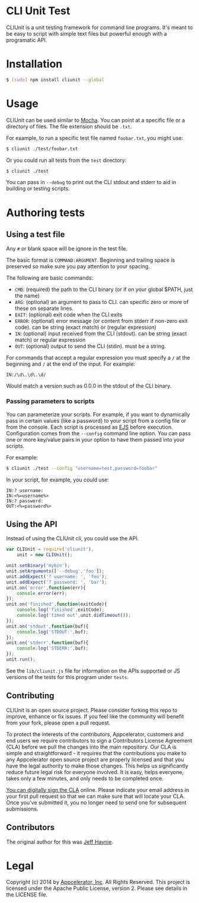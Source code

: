 # CLI Unit Test

CLIUnit is a unit testing framework for command line programs.  It's meant to be easy to script with simple text files but powerful enough with a programatic API.


# Installation

```bash
$ [sudo] npm install cliunit --global
```

# Usage

CLIUnit can be used similar to [Mocha](https://github.com/mochajs/mocha).  You can point at a specific file or a directory of files.  The file extension should be `.txt`.

For example, to run a specific test file named `foobar.txt`, you might use:

```bash
$ cliunit ./test/foobar.txt
```

Or you could run all tests from the `test` directory:

```bash
$ cliunit ./test
```

You can pass in `--debug` to print out the CLI stdout and stderr to aid in building or testing scripts.

# Authoring tests

## Using a test file

Any `#` or blank space will be ignore in the test file.

The basic format is `COMMAND:ARGUMENT`.  Beginning and trailing space is preserved so make sure you pay attention to your spacing.

The following are basic commands:

- `CMD`: (required) the path to the CLI binary (or if on your global $PATH, just the name)
- `ARG`: (optional) an argument to pass to CLI. can specific zero or more of these on separate lines.
- `EXIT`: (optional) exit code when the CLI exits
- `ERROR`: (optional) error message (or content from stderr if non-zero exit code).  can be string (exact match) or (regular expression)
- `IN`: (optional) input received from the CLI (stdout).  can be string (exact match) or regular expression
- `OUT`: (optional) output to send the CLI (stdin). must be a string.

For commands that accept a regular expression you must specify a `/` at the beginning and `/` at the end of the input.  For example:

```text
IN:/\d\.\d\.\d/
```
Would match a version such as 0.0.0 in the stdout of the CLI binary.

### Passing parameters to scripts

You can parameterize your scripts.  For example, if you want to dynamically pass in certain values (like a password) to your script from a config file or from the console.  Each script is processed as [EJS](https://github.com/tj/ejs) before execution.  Configuration comes from the `--config` command line option.  You can pass one or more key/value pairs in your option to have them passed into your scripts.

For example:

```bash
$ cliunit ./test --config "username=test,password=foobar"
```

In your script, for example, you could use:

```text
IN:? username: 
IN:<%=username%>
IN:? password: 
OUT:<%=password%>
```

## Using the API

Instead of using the CLIUnit cli, you could use the API.

```javascript
var CLIUnit = require('cliunit'),
    unit = new CLIUnit();

unit.setBinary('mybin');
unit.setArguments(['--debug','foo']);
unit.addExpect('? username: ', 'foo');
unit.addExpect('? password: ', 'bar');
unit.on('error',function(err){
    console.error(err);
});
unit.on('finished',function(exitCode){
    console.log('finished',exitCode);
    console.log('timed out',unit.didTimeout());
});
unit.on('stdout',function(buf){
    console.log('STDOUT:',buf);
});
unit.on('stderr',function(buf){
    console.log('STDERR:',buf);
});
unit.run();
```

See the `lib/cliunit.js` file for information on the APIs supported or JS versions of the tests for this program under `tests`.


## Contributing

CLIUnit is an open source project.  Please consider forking this repo to improve, enhance or fix issues. If you feel like the community will benefit from your fork, please open a pull request.

To protect the interests of the contributors, Appcelerator, customers and end users we require contributors to sign a Contributors License Agreement (CLA) before we pull the changes into the main repository. Our CLA is simple and straightforward - it requires that the contributions you make to any Appcelerator open source project are properly licensed and that you have the legal authority to make those changes. This helps us significantly reduce future legal risk for everyone involved. It is easy, helps everyone, takes only a few minutes, and only needs to be completed once.

[You can digitally sign the CLA](http://bit.ly/app_cla) online. Please indicate your email address in your first pull request so that we can make sure that will locate your CLA.  Once you've submitted it, you no longer need to send one for subsequent submissions.

## Contributors

The original author for this was [Jeff Haynie](https://github.com/jhaynie).

# Legal

Copyright (c) 2014 by [Appcelerator, Inc](http://www.appcelerator.com). All Rights Reserved.
This project is licensed under the Apache Public License, version 2.  Please see details in the LICENSE file.
